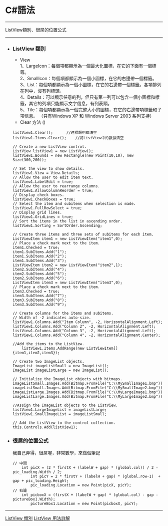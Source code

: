 
# C#語法
*****  
ListView類別、很屌的位置公式  
*****  
+ ### ListView 類別  	
	+ View  
		1、LargeIcon：每個項都顯示為一個最大化圖標，在它的下面有一個標籤。  
		2、SmallIcon：每個項都顯示為一個小圖標，在它的右邊帶一個標籤。  
		3、List：每個項都顯示為一個小圖標，在它的右邊帶一個標籤。各項排列在列中，沒有列標頭。  
		4、Details：可以顯示任意的列，但只有第一列可以包含一個小圖標和標籤，其它的列項只能顯示文字信息，有列表頭。  
		5、Tile：每個項都顯示為一個完整大小的圖標，在它的右邊帶項標籤和子項信息。 （只有Windows XP 和 Windows Server 2003 系列支持）  
	+ Clear 方法 ()  
	```
	listView1.Clear();		//連標題列都清空
	listView1.Items.Clear();	//將ListView中的數據清空
	```
	
	```
	// Create a new ListView control.
	ListView listView1 = new ListView();
	listView1.Bounds = new Rectangle(new Point(10,10), new Size(300,200));

	// Set the view to show details.
	listView1.View = View.Details;
	// Allow the user to edit item text.
	listView1.LabelEdit = true;
	// Allow the user to rearrange columns.
	listView1.AllowColumnReorder = true;
	// Display check boxes.
	listView1.CheckBoxes = true;
	// Select the item and subitems when selection is made.
	listView1.FullRowSelect = true;
	// Display grid lines.
	listView1.GridLines = true;
	// Sort the items in the list in ascending order.
	listView1.Sorting = SortOrder.Ascending;

	// Create three items and three sets of subitems for each item.
	ListViewItem item1 = new ListViewItem("item1",0);
	// Place a check mark next to the item.
	item1.Checked = true;
	item1.SubItems.Add("1");
	item1.SubItems.Add("2");
	item1.SubItems.Add("3");
	ListViewItem item2 = new ListViewItem("item2",1);
	item2.SubItems.Add("4");
	item2.SubItems.Add("5");
	item2.SubItems.Add("6");
	ListViewItem item3 = new ListViewItem("item3",0);
	// Place a check mark next to the item.
	item3.Checked = true;
	item3.SubItems.Add("7");
	item3.SubItems.Add("8");
	item3.SubItems.Add("9");

	// Create columns for the items and subitems.
	// Width of -2 indicates auto-size.
	listView1.Columns.Add("Item Column", -2, HorizontalAlignment.Left);
	listView1.Columns.Add("Column 2", -2, HorizontalAlignment.Left);
	listView1.Columns.Add("Column 3", -2, HorizontalAlignment.Left);
	listView1.Columns.Add("Column 4", -2, HorizontalAlignment.Center);

	//Add the items to the ListView.
        listView1.Items.AddRange(new ListViewItem[]{item1,item2,item3});

	// Create two ImageList objects.
	ImageList imageListSmall = new ImageList();
	ImageList imageListLarge = new ImageList();

	// Initialize the ImageList objects with bitmaps.
	imageListSmall.Images.Add(Bitmap.FromFile("C:\\MySmallImage1.bmp"));
	imageListSmall.Images.Add(Bitmap.FromFile("C:\\MySmallImage2.bmp"));
	imageListLarge.Images.Add(Bitmap.FromFile("C:\\MyLargeImage1.bmp"));
	imageListLarge.Images.Add(Bitmap.FromFile("C:\\MyLargeImage2.bmp"));

	//Assign the ImageList objects to the ListView.
	listView1.LargeImageList = imageListLarge;
	listView1.SmallImageList = imageListSmall;

	// Add the ListView to the control collection.
	this.Controls.Add(listView1);
	```
+ ### 很屌的位置公式  
	我自己弄得，很屌喔，非常數學，來做個筆記  
	```
	// 中間
	    int picX = (2 * firstX + (labelW + gap) * (global.col)) / 2 - pic_loading.Width / 2;
            int picY = 2 * firstY + (labelH + gap) * (global.row-1)  + gap + pic_loading.Height;
            pic_loading.Location = new Point(picX, picY);
	// 右邊    
	    int picboxX = (firstX + (labelW + gap) * (global.col) - gap - pictureBox1.Width);
            pictureBox1.Location = new Point(picboxX, picY);
	```
	
*****
[ListView 類別](https://msdn.microsoft.com/zh-tw/library/system.windows.forms.listview(v=vs.110).aspx)  
[ListView 用法詳解](https://blog.csdn.net/chen_zw/article/details/7910324)  

